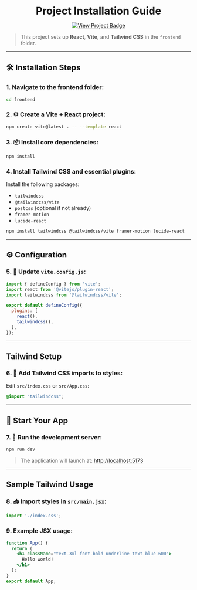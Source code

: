 <p align="center">
  <strong><span style="font-size: 28px;"> Project Installation Guide</span></strong>
</p>


<p align="center">
  <a href="https://syedktahseen.github.io/internlive/">
    <img src="https://img.shields.io/badge/View%20Project-Click%20Here-blue?style=for-the-badge" alt="View Project Badge">
  </a>
</p>

> This project sets up **React**, **Vite**, and **Tailwind CSS** in the `frontend` folder.

---

## 🛠️ Installation Steps

### 1.  Navigate to the frontend folder:
```bash
cd frontend
````

### 2. ⚙️ Create a Vite + React project:

```bash
npm create vite@latest . -- --template react
```

### 3. 📦 Install core dependencies:

```bash
npm install
```

### 4.  Install Tailwind CSS and essential plugins:

Install the following packages:

* `tailwindcss`
* `@tailwindcss/vite`
* `postcss` (optional if not already)
* `framer-motion`
* `lucide-react`

```bash
npm install tailwindcss @tailwindcss/vite framer-motion lucide-react
```

---

## ⚙️ Configuration

### 5. 🔧 Update `vite.config.js`:

```js
import { defineConfig } from 'vite';
import react from '@vitejs/plugin-react';
import tailwindcss from '@tailwindcss/vite';

export default defineConfig({
  plugins: [
    react(),
    tailwindcss(),
  ],
});
```

---

##  Tailwind Setup

### 6. 📄 Add Tailwind CSS imports to styles:

Edit `src/index.css` or `src/App.css`:

```css
@import "tailwindcss";
```

---

## 🚀 Start Your App

### 7. 🏁 Run the development server:

```bash
npm run dev
```

> The application will launch at: [http://localhost:5173](http://localhost:5173)

---

##  Sample Tailwind Usage

### 8. 📥 Import styles in `src/main.jsx`:

```js
import './index.css';
```

### 9.  Example JSX usage:

```jsx
function App() {
  return (
    <h1 className="text-3xl font-bold underline text-blue-600">
      Hello world!
    </h1>
  );
}
export default App;
```
